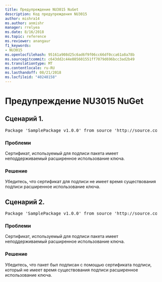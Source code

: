 ```yaml
---
title: Предупреждение NU3015 NuGet
description: Код предупреждения NU3015
author: mishra14
ms.author: anmishr
manager: rrelyea
ms.date: 8/16/2018
ms.topic: reference
ms.reviewer: anangaur
f1_keywords:
- NU3015
ms.openlocfilehash: 95161a908d25c6ad6f9f06cc66df0cca61a8a78b
ms.sourcegitcommit: c643dd2c44e085601551ff7079d696bcc3ad2b49
ms.translationtype: MT
ms.contentlocale: ru-RU
ms.lasthandoff: 08/21/2018
ms.locfileid: "40248158"
---
```

# <a name="nuget-warning-nu3015"></a>Предупреждение NU3015 NuGet

## <a name="scenario-1"></a>Сценарий 1.

<pre>Package 'SamplePackage v1.0.0' from source 'http://source.com/index.json': The lifetime signing EKU in the primary signature's certificate is not supported.</pre>

### <a name="issue"></a>Проблеми

Сертификат, используемый для подписи пакета имеет неподдерживаемый расширенное использование ключа.


### <a name="solution"></a>Решение

Убедитесь, что сертификат для подписи не имеет время существования подписи расширенное использование ключа.



## <a name="scenario-2"></a>Сценарий 2.

<pre>Package 'SamplePackage v1.0.0' from source 'http://source.com/index.json': The lifetime signing EKU in the signing certificate is not supported.</pre>

### <a name="issue"></a>Проблеми

Сертификат, используемый для подписи пакета имеет неподдерживаемый расширенное использование ключа.


### <a name="solution"></a>Решение

Убедитесь, что пакет был подписан с помощью сертификата подписи, который не имеет время существования подписи расширенное использование ключа.


